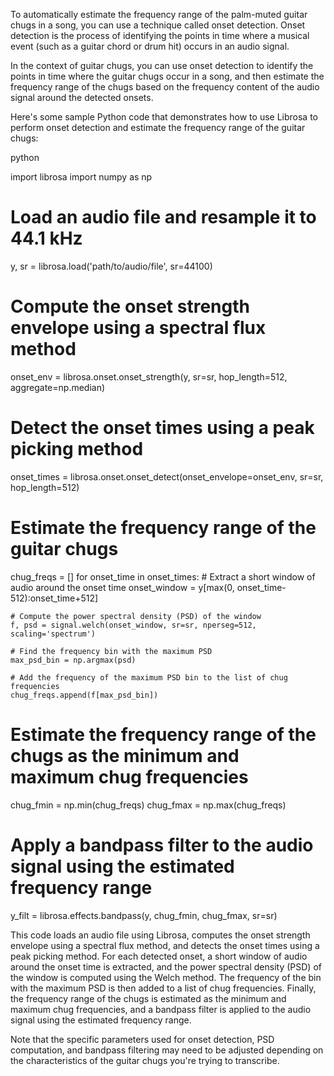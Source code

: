 To automatically estimate the frequency range of the palm-muted guitar chugs in a song, you can use a technique called onset detection. Onset detection is the process of identifying the points in time where a musical event (such as a guitar chord or drum hit) occurs in an audio signal.

In the context of guitar chugs, you can use onset detection to identify the points in time where the guitar chugs occur in a song, and then estimate the frequency range of the chugs based on the frequency content of the audio signal around the detected onsets.

Here's some sample Python code that demonstrates how to use Librosa to perform onset detection and estimate the frequency range of the guitar chugs:

python

import librosa
import numpy as np

# Load an audio file and resample it to 44.1 kHz
y, sr = librosa.load('path/to/audio/file', sr=44100)

# Compute the onset strength envelope using a spectral flux method
onset_env = librosa.onset.onset_strength(y, sr=sr, hop_length=512, aggregate=np.median)

# Detect the onset times using a peak picking method
onset_times = librosa.onset.onset_detect(onset_envelope=onset_env, sr=sr, hop_length=512)

# Estimate the frequency range of the guitar chugs
chug_freqs = []
for onset_time in onset_times:
    # Extract a short window of audio around the onset time
    onset_window = y[max(0, onset_time-512):onset_time+512]
    
    # Compute the power spectral density (PSD) of the window
    f, psd = signal.welch(onset_window, sr=sr, nperseg=512, scaling='spectrum')
    
    # Find the frequency bin with the maximum PSD
    max_psd_bin = np.argmax(psd)
    
    # Add the frequency of the maximum PSD bin to the list of chug frequencies
    chug_freqs.append(f[max_psd_bin])

# Estimate the frequency range of the chugs as the minimum and maximum chug frequencies
chug_fmin = np.min(chug_freqs)
chug_fmax = np.max(chug_freqs)

# Apply a bandpass filter to the audio signal using the estimated frequency range
y_filt = librosa.effects.bandpass(y, chug_fmin, chug_fmax, sr=sr)

This code loads an audio file using Librosa, computes the onset strength envelope using a spectral flux method, and detects the onset times using a peak picking method. For each detected onset, a short window of audio around the onset time is extracted, and the power spectral density (PSD) of the window is computed using the Welch method. The frequency of the bin with the maximum PSD is then added to a list of chug frequencies. Finally, the frequency range of the chugs is estimated as the minimum and maximum chug frequencies, and a bandpass filter is applied to the audio signal using the estimated frequency range.

Note that the specific parameters used for onset detection, PSD computation, and bandpass filtering may need to be adjusted depending on the characteristics of the guitar chugs you're trying to transcribe.